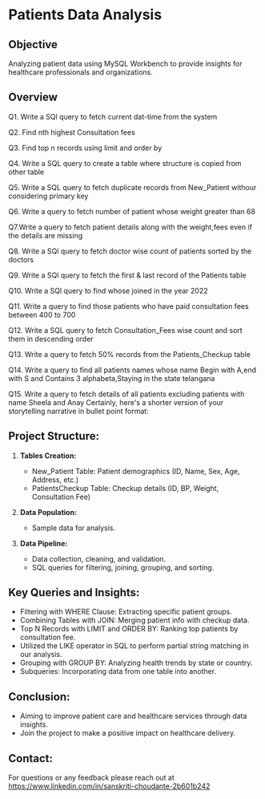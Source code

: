 # Patients Data Analysis

## Objective
Analyzing patient data using MySQL Workbench to provide insights for healthcare professionals and organizations.

## Overview
 Q1. Write a SQl query to fetch current dat-time from the system  
 
 Q2. Find nth highest Consultation fees

 Q3. Find top n records using limit and order by

 Q4. Write a SQL query to create a table where structure is copied from other table

 Q5. Write a SQL query to fetch duplicate records from New_Patient withour considering primary key 

 Q6. Write a query to fetch number of patient whose weight greater than 68

 Q7.Write a query to fetch patient details along with the weight,fees even if the details are missing 

 Q8. Write a SQl query to fetch doctor wise count of patients sorted by the doctors

 Q9. Write a SQl query to fetch the first & last record of the Patients table

 Q10. Write a SQl query to find whose joined in the year 2022

 Q11. Write a query to find those patients who have paid consultation fees between 400 to 700 

 Q12. Write a SQL query to fetch Consultation_Fees wise count and sort them in descending order

 Q13. Write a query to fetch 50% records from the Patients_Checkup table

 Q14. Write a query to find all patients names whose name Begin with A,end with S and Contains 3 alphabeta,Staying in the state telangana

 Q15. Write a query to fetch details of all patients excluding patients with name Sheela and Anay
Certainly, here's a shorter version of your storytelling narrative in bullet point format:




## **Project Structure:**

1. **Tables Creation:**
   - New_Patient Table: Patient demographics (ID, Name, Sex, Age, Address, etc.)
   - PatientsCheckup Table: Checkup details (ID, BP, Weight, Consultation Fee)

2. **Data Population:**
   - Sample data for analysis.

3. **Data Pipeline:**
   - Data collection, cleaning, and validation.
   - SQL queries for filtering, joining, grouping, and sorting.

## **Key Queries and Insights:**

- Filtering with WHERE Clause: Extracting specific patient groups.
- Combining Tables with JOIN: Merging patient info with checkup data.
- Top N Records with LIMIT and ORDER BY: Ranking top patients by consultation fee.
- Utilized the LIKE operator in SQL to perform partial string matching in our analysis.
- Grouping with GROUP BY: Analyzing health trends by state or country.
- Subqueries: Incorporating data from one table into another.


## **Conclusion:**

- Aiming to improve patient care and healthcare services through data insights.
- Join the project to make a positive impact on healthcare delivery.

## **Contact:**

For questions or any feedback please reach out at https://www.linkedin.com/in/sanskriti-choudante-2b601b242

